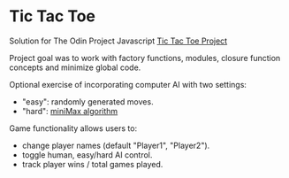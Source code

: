 # Tic Tac Toe 

Solution for The Odin Project Javascript [Tic Tac Toe Project](https://www.theodinproject.com/courses/javascript/lessons/tic-tac-toe-javascript?ref=lnav)

Project goal was to work with factory functions, modules, closure function concepts and minimize global code. 

Optional exercise of incorporating computer AI with two settings:
* "easy": randomly generated moves.
* "hard": [miniMax algorithm](https://en.wikipedia.org/wiki/Minimax)

Game functionality allows users to:
* change player names (default "Player1", "Player2").
* toggle human, easy/hard AI control.
* track player wins / total games played.